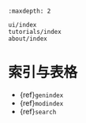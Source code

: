 ```{include} ../README.md
```

```{toctree}
:maxdepth: 2

ui/index
tutorials/index
about/index
```

# 索引与表格

* {ref}`genindex`
* {ref}`modindex`
* {ref}`search`
